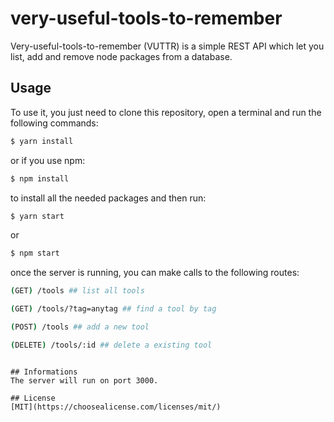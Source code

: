 # very-useful-tools-to-remember

Very-useful-tools-to-remember (VUTTR) is a simple REST API which let you list, add and remove node packages from a database. 


## Usage

To use it, you just need to clone this repository, open a terminal and run the following commands:

``` bash
$ yarn install
```
or if you use npm:
``` bash
$ npm install
```
to install all the needed packages and then run:

``` bash
$ yarn start
```
or
``` bash
$ npm start
```

once the server is running, you can make calls to the following routes:


```bash
(GET) /tools ## list all tools 

(GET) /tools/?tag=anytag ## find a tool by tag

(POST) /tools ## add a new tool 

(DELETE) /tools/:id ## delete a existing tool
```



```

## Informations
The server will run on port 3000.

## License
[MIT](https://choosealicense.com/licenses/mit/)